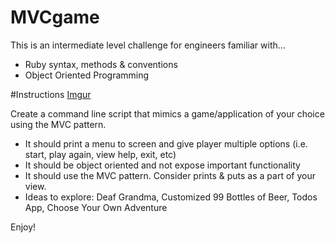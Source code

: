 MVCgame
=======

This is an intermediate level challenge for engineers familiar with...
- Ruby syntax, methods & conventions
- Object Oriented Programming

#Instructions
[Imgur](http://i.imgur.com/pRM7B8I.jpg)

Create a command line script that mimics a game/application of your choice using the MVC pattern.

- It should print a menu to screen and give player multiple options (i.e. start, play again, view help, exit, etc)
- It should be object oriented and not expose important functionality
- It should use the MVC pattern. Consider prints & puts as a part of your view.
- Ideas to explore: Deaf Grandma, Customized 99 Bottles of Beer, Todos App, Choose Your Own Adventure

Enjoy!
